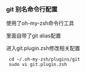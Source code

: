 ### git 别名命令行配置

使用了oh-my-zsh命令行工具

里面自带了git alias配置

进入git.plugin.zsh修改相关配置
```
 cd ~/.oh-my-zsh/plugins/git
 sudo vi git.plugin.zsh
```